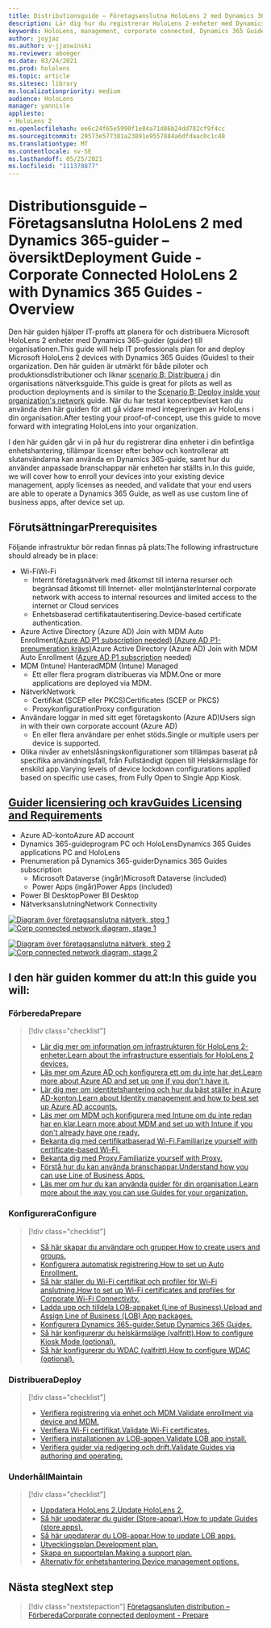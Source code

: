 ```yaml
---
title: Distributionsguide – Företagsanslutna HoloLens 2 med Dynamics 365-guider – översikt
description: Lär dig hur du registrerar HoloLens 2-enheter med Dynamics 365-guider över ett företagsanslutet nätverk.
keywords: HoloLens, management, corporate connected, Dynamics 365 Guides, AAD, Azure AD, MDM, Mobile Enhetshantering
author: joyjaz
ms.author: v-jjaswinski
ms.reviewer: aboeger
ms.date: 03/24/2021
ms.prod: hololens
ms.topic: article
ms.sitesec: library
ms.localizationpriority: medium
audience: HoloLens
manager: yannisle
appliesto:
- HoloLens 2
ms.openlocfilehash: ee6c24f65e5990f1e84a71d86b24dd782cf9f4cc
ms.sourcegitcommit: 29573e577381a23891e9557884a6dfdaac0c1c48
ms.translationtype: MT
ms.contentlocale: sv-SE
ms.lasthandoff: 05/25/2021
ms.locfileid: "111378877"
---
```

# <a name="deployment-guide---corporate-connected-hololens-2-with-dynamics-365-guides---overview"></a><span data-ttu-id="c4472-104">Distributionsguide – Företagsanslutna HoloLens 2 med Dynamics 365-guider – översikt</span><span class="sxs-lookup"><span data-stu-id="c4472-104">Deployment Guide - Corporate Connected HoloLens 2 with Dynamics 365 Guides - Overview</span></span>

<span data-ttu-id="c4472-105">Den här guiden hjälper IT-proffs att planera för och distribuera Microsoft HoloLens 2 enheter med Dynamics 365-guider (guider) till organisationen.</span><span class="sxs-lookup"><span data-stu-id="c4472-105">This guide will help IT professionals plan for and deploy Microsoft HoloLens 2 devices with Dynamics 365 Guides (Guides) to their organization.</span></span> <span data-ttu-id="c4472-106">Den här guiden är utmärkt för både piloter och produktionsdistributioner och liknar [scenario B: Distribuera i](https://docs.microsoft.com/hololens/common-scenarios#scenario-b-deploy-inside-your-organizations-network) din organisations nätverksguide.</span><span class="sxs-lookup"><span data-stu-id="c4472-106">This guide is great for pilots as well as production deployments and is similar to the [Scenario B: Deploy inside your organization's network](https://docs.microsoft.com/hololens/common-scenarios#scenario-b-deploy-inside-your-organizations-network) guide.</span></span> <span data-ttu-id="c4472-107">När du har testat konceptbeviset kan du använda den här guiden för att gå vidare med integreringen av HoloLens i din organisation.</span><span class="sxs-lookup"><span data-stu-id="c4472-107">After testing your proof-of-concept, use this guide to move forward with integrating HoloLens into your organization.</span></span>

<span data-ttu-id="c4472-108">I den här guiden går vi in på hur du registrerar dina enheter i din befintliga enhetshantering, tillämpar licenser efter behov och kontrollerar att slutanvändarna kan använda en Dynamics 365-guide, samt hur du använder anpassade branschappar när enheten har ställts in.</span><span class="sxs-lookup"><span data-stu-id="c4472-108">In this guide, we will cover how to enroll your devices into your existing device management, apply licenses as needed, and validate that your end users are able to operate a Dynamics 365 Guide, as well as use custom line of business apps, after device set up.</span></span> 

## <a name="prerequisites"></a><span data-ttu-id="c4472-109">Förutsättningar</span><span class="sxs-lookup"><span data-stu-id="c4472-109">Prerequisites</span></span>

<span data-ttu-id="c4472-110">Följande infrastruktur bör redan finnas på plats:</span><span class="sxs-lookup"><span data-stu-id="c4472-110">The following infrastructure should already be in place:</span></span>
- <span data-ttu-id="c4472-111">Wi-Fi</span><span class="sxs-lookup"><span data-stu-id="c4472-111">Wi-Fi</span></span>
    - <span data-ttu-id="c4472-112">Internt företagsnätverk med åtkomst till interna resurser och begränsad åtkomst till Internet- eller molntjänster</span><span class="sxs-lookup"><span data-stu-id="c4472-112">Internal corporate network with access to internal resources and limited access to the internet or Cloud services</span></span>
    - <span data-ttu-id="c4472-113">Enhetsbaserad certifikatautentisering.</span><span class="sxs-lookup"><span data-stu-id="c4472-113">Device-based certificate authentication.</span></span>
- <span data-ttu-id="c4472-114">Azure Active Directory (Azure AD) Join with MDM Auto Enrollment[(Azure AD P1 subscription needed) (Azure AD P1-prenumeration krävs)](https://docs.microsoft.com/azure/active-directory/fundamentals/active-directory-whatis)</span><span class="sxs-lookup"><span data-stu-id="c4472-114">Azure Active Directory (Azure AD) Join with MDM Auto Enrollment ([Azure AD P1 subscription](https://docs.microsoft.com/azure/active-directory/fundamentals/active-directory-whatis) needed)</span></span>
- <span data-ttu-id="c4472-115">MDM (Intune) Hanterad</span><span class="sxs-lookup"><span data-stu-id="c4472-115">MDM (Intune) Managed</span></span>
    - <span data-ttu-id="c4472-116">Ett eller flera program distribueras via MDM.</span><span class="sxs-lookup"><span data-stu-id="c4472-116">One or more applications are deployed via MDM.</span></span>
- <span data-ttu-id="c4472-117">Nätverk</span><span class="sxs-lookup"><span data-stu-id="c4472-117">Network</span></span> 
    - <span data-ttu-id="c4472-118">Certifikat (SCEP eller PKCS)</span><span class="sxs-lookup"><span data-stu-id="c4472-118">Certificates (SCEP or PKCS)</span></span>
    - <span data-ttu-id="c4472-119">Proxykonfiguration</span><span class="sxs-lookup"><span data-stu-id="c4472-119">Proxy configuration</span></span>
- <span data-ttu-id="c4472-120">Användare loggar in med sitt eget företagskonto (Azure AD)</span><span class="sxs-lookup"><span data-stu-id="c4472-120">Users sign in with their own corporate account (Azure AD)</span></span>
    - <span data-ttu-id="c4472-121">En eller flera användare per enhet stöds.</span><span class="sxs-lookup"><span data-stu-id="c4472-121">Single or multiple users per device is supported.</span></span>
- <span data-ttu-id="c4472-122">Olika nivåer av enhetslåsningskonfigurationer som tillämpas baserat på specifika användningsfall, från Fullständigt öppen till Helskärmsläge för enskild app.</span><span class="sxs-lookup"><span data-stu-id="c4472-122">Varying levels of device lockdown configurations applied based on specific use cases, from Fully Open to Single App Kiosk.</span></span>

## <a name="guides-licensing-and-requirements"></a>[<span data-ttu-id="c4472-123">Guider licensiering och krav</span><span class="sxs-lookup"><span data-stu-id="c4472-123">Guides Licensing and Requirements</span></span>](https://docs.microsoft.com/dynamics365/mixed-reality/guides/requirements#licensing-and-product-requirements)
- <span data-ttu-id="c4472-124">Azure AD-konto</span><span class="sxs-lookup"><span data-stu-id="c4472-124">Azure AD account</span></span>
- <span data-ttu-id="c4472-125">Dynamics 365-guideprogram PC och HoloLens</span><span class="sxs-lookup"><span data-stu-id="c4472-125">Dynamics 365 Guides applications PC and HoloLens</span></span>
- <span data-ttu-id="c4472-126">Prenumeration på Dynamics 365-guider</span><span class="sxs-lookup"><span data-stu-id="c4472-126">Dynamics 365 Guides subscription</span></span>
    - <span data-ttu-id="c4472-127">Microsoft Dataverse (ingår)</span><span class="sxs-lookup"><span data-stu-id="c4472-127">Microsoft Dataverse (included)</span></span>
    - <span data-ttu-id="c4472-128">Power Apps (ingår)</span><span class="sxs-lookup"><span data-stu-id="c4472-128">Power Apps (included)</span></span>
- <span data-ttu-id="c4472-129">Power BI Desktop</span><span class="sxs-lookup"><span data-stu-id="c4472-129">Power BI Desktop</span></span>
- <span data-ttu-id="c4472-130">Nätverksanslutning</span><span class="sxs-lookup"><span data-stu-id="c4472-130">Network Connectivity</span></span>

<span data-ttu-id="c4472-131">[![Diagram över företagsanslutna nätverk, steg 1 ](./images/deployment-guides-revised-scenario-b-01-1.png)](./images/deployment-guides-revised-scenario-b-01-1.png#lightbox)</span><span class="sxs-lookup"><span data-stu-id="c4472-131">[ ![Corp connected network diagram, stage 1](./images/deployment-guides-revised-scenario-b-01-1.png) ](./images/deployment-guides-revised-scenario-b-01-1.png#lightbox)</span></span>

<span data-ttu-id="c4472-132">[![Diagram över företagsanslutna nätverk, steg 2 ](./images/deployment-guides-revised-scenario-b-02-1.png)](./images/deployment-guides-revised-scenario-b-02-1.png#lightbox)</span><span class="sxs-lookup"><span data-stu-id="c4472-132">[ ![Corp connected network diagram, stage 2](./images/deployment-guides-revised-scenario-b-02-1.png) ](./images/deployment-guides-revised-scenario-b-02-1.png#lightbox)</span></span>

## <a name="in-this-guide-you-will"></a><span data-ttu-id="c4472-133">I den här guiden kommer du att:</span><span class="sxs-lookup"><span data-stu-id="c4472-133">In this guide you will:</span></span>
### <a name="prepare"></a><span data-ttu-id="c4472-134">Förbereda</span><span class="sxs-lookup"><span data-stu-id="c4472-134">Prepare</span></span>
> [!div class="checklist"]
>- [<span data-ttu-id="c4472-135">Lär dig mer om information om infrastrukturen för HoloLens 2-enheter.</span><span class="sxs-lookup"><span data-stu-id="c4472-135">Learn about the infrastructure essentials for HoloLens 2 devices.</span></span>](hololens2-corp-connected-prepare.md#infrastructure-essentials)
>- [<span data-ttu-id="c4472-136">Läs mer om Azure AD och konfigurera ett om du inte har det.</span><span class="sxs-lookup"><span data-stu-id="c4472-136">Learn more about Azure AD and set up one if you don't have it.</span></span>](hololens2-corp-connected-prepare.md#azure-active-directory)
>- [<span data-ttu-id="c4472-137">Lär dig mer om identitetshantering och hur du bäst ställer in Azure AD-konton.</span><span class="sxs-lookup"><span data-stu-id="c4472-137">Learn about Identity management and how to best set up Azure AD accounts.</span></span>](hololens2-corp-connected-prepare.md#identity-management)
>- [<span data-ttu-id="c4472-138">Läs mer om MDM och konfigurera med Intune om du inte redan har en klar.</span><span class="sxs-lookup"><span data-stu-id="c4472-138">Learn more about MDM and set up with Intune if you don't already have one ready.</span></span>](hololens2-corp-connected-prepare.md#mobile-device-management)
>- [<span data-ttu-id="c4472-139">Bekanta dig med certifikatbaserad Wi-Fi.</span><span class="sxs-lookup"><span data-stu-id="c4472-139">Familiarize yourself with certificate-based Wi-Fi.</span></span>](hololens2-corp-connected-prepare.md#certificates)
>- [<span data-ttu-id="c4472-140">Bekanta dig med Proxy.</span><span class="sxs-lookup"><span data-stu-id="c4472-140">Familiarize yourself with Proxy.</span></span>](hololens2-corp-connected-prepare.md#proxy)
>- [<span data-ttu-id="c4472-141">Förstå hur du kan använda branschappar.</span><span class="sxs-lookup"><span data-stu-id="c4472-141">Understand how you can use Line of Business Apps.</span></span>](hololens2-corp-connected-prepare.md#line-of-business-apps)
>- [<span data-ttu-id="c4472-142">Läs mer om hur du kan använda guider för din organisation.</span><span class="sxs-lookup"><span data-stu-id="c4472-142">Learn more about the way you can use Guides for your organization.</span></span>](hololens2-corp-connected-prepare.md#guides-playbook)
### <a name="configure"></a><span data-ttu-id="c4472-143">Konfigurera</span><span class="sxs-lookup"><span data-stu-id="c4472-143">Configure</span></span>
> [!div class="checklist"]
>- [<span data-ttu-id="c4472-144">Så här skapar du användare och grupper.</span><span class="sxs-lookup"><span data-stu-id="c4472-144">How to create users and groups.</span></span>](hololens2-corp-connected-configure.md#azure-users-and-groups)
>- [<span data-ttu-id="c4472-145">Konfigurera automatisk registrering.</span><span class="sxs-lookup"><span data-stu-id="c4472-145">How to set up Auto Enrollment.</span></span>](hololens2-corp-connected-configure.md#auto-enrollment-on-hololens-2)
>- [<span data-ttu-id="c4472-146">Så här ställer du Wi-Fi certifikat och profiler för Wi-Fi anslutning.</span><span class="sxs-lookup"><span data-stu-id="c4472-146">How to set up Wi-Fi certificates and profiles for Corporate Wi-Fi Connectivity.</span></span>](hololens2-corp-connected-configure.md#corporate-wi-fi-connectivity)
>- [<span data-ttu-id="c4472-147">Ladda upp och tilldela LOB-appaket (Line of Business).</span><span class="sxs-lookup"><span data-stu-id="c4472-147">Upload and Assign Line of Business (LOB) App packages.</span></span>](hololens2-corp-connected-configure.md#app-deployment)
>- [<span data-ttu-id="c4472-148">Konfigurera Dynamics 365-guider.</span><span class="sxs-lookup"><span data-stu-id="c4472-148">Setup Dynamics 365 Guides.</span></span>](hololens2-corp-connected-configure.md#setup-guides-application-licenses-dataverse-and-authoring)
>- [<span data-ttu-id="c4472-149">Så här konfigurerar du helskärmsläge (valfritt).</span><span class="sxs-lookup"><span data-stu-id="c4472-149">How to configure Kiosk Mode (optional).</span></span>](hololens2-corp-connected-configure.md#optional-kiosk-mode)
>- [<span data-ttu-id="c4472-150">Så här konfigurerar du WDAC (valfritt).</span><span class="sxs-lookup"><span data-stu-id="c4472-150">How to configure WDAC (optional).</span></span>](hololens2-corp-connected-configure.md#optional-wdac)
### <a name="deploy"></a><span data-ttu-id="c4472-151">Distribuera</span><span class="sxs-lookup"><span data-stu-id="c4472-151">Deploy</span></span>
> [!div class="checklist"]
>-  [<span data-ttu-id="c4472-152">Verifiera registrering via enhet och MDM.</span><span class="sxs-lookup"><span data-stu-id="c4472-152">Validate enrollment via device and MDM.</span></span>](hololens2-corp-connected-deploy.md#enrollment-validation)
>-  [<span data-ttu-id="c4472-153">Verifiera Wi-Fi certifikat.</span><span class="sxs-lookup"><span data-stu-id="c4472-153">Validate Wi-Fi certificates.</span></span>](hololens2-corp-connected-deploy.md#wi-fi-certificate-validation)
>-  [<span data-ttu-id="c4472-154">Verifiera installationen av LOB-appen.</span><span class="sxs-lookup"><span data-stu-id="c4472-154">Validate LOB app install.</span></span>](hololens2-corp-connected-deploy.md#validate-lob-app-install)
>-  [<span data-ttu-id="c4472-155">Verifiera guider via redigering och drift.</span><span class="sxs-lookup"><span data-stu-id="c4472-155">Validate Guides via authoring and operating.</span></span>](hololens2-corp-connected-deploy.md#validate-dynamics-365-guides)
### <a name="maintain"></a><span data-ttu-id="c4472-156">Underhåll</span><span class="sxs-lookup"><span data-stu-id="c4472-156">Maintain</span></span>
> [!div class="checklist"]
>- [<span data-ttu-id="c4472-157">Uppdatera HoloLens 2.</span><span class="sxs-lookup"><span data-stu-id="c4472-157">Update HoloLens 2.</span></span>](hololens2-corp-connected-maintain.md#update-hololens)
>- [<span data-ttu-id="c4472-158">Så här uppdaterar du guider (Store-appar).</span><span class="sxs-lookup"><span data-stu-id="c4472-158">How to update Guides (store apps).</span></span>](hololens2-corp-connected-maintain.md#how-to-update-dynamics-365-guides-and-other-store-apps)
>- [<span data-ttu-id="c4472-159">Så här uppdaterar du LOB-appar.</span><span class="sxs-lookup"><span data-stu-id="c4472-159">How to update LOB apps.</span></span>](hololens2-corp-connected-maintain.md#how-to-update-lob-apps) 
>- [<span data-ttu-id="c4472-160">Utvecklingsplan.</span><span class="sxs-lookup"><span data-stu-id="c4472-160">Development plan.</span></span>](hololens2-corp-connected-maintain.md#development-plan) 
>- [<span data-ttu-id="c4472-161">Skapa en supportplan.</span><span class="sxs-lookup"><span data-stu-id="c4472-161">Making a support plan.</span></span>](hololens2-corp-connected-maintain.md#support-plan)
>- [<span data-ttu-id="c4472-162">Alternativ för enhetshantering.</span><span class="sxs-lookup"><span data-stu-id="c4472-162">Device management options.</span></span>](hololens2-corp-connected-maintain.md#device-management)

## <a name="next-step"></a><span data-ttu-id="c4472-163">Nästa steg</span><span class="sxs-lookup"><span data-stu-id="c4472-163">Next step</span></span> 
> [!div class="nextstepaction"]
> [<span data-ttu-id="c4472-164">Företagsansluten distribution – Förbereda</span><span class="sxs-lookup"><span data-stu-id="c4472-164">Corporate connected deployment - Prepare</span></span>](hololens2-corp-connected-prepare.md)

